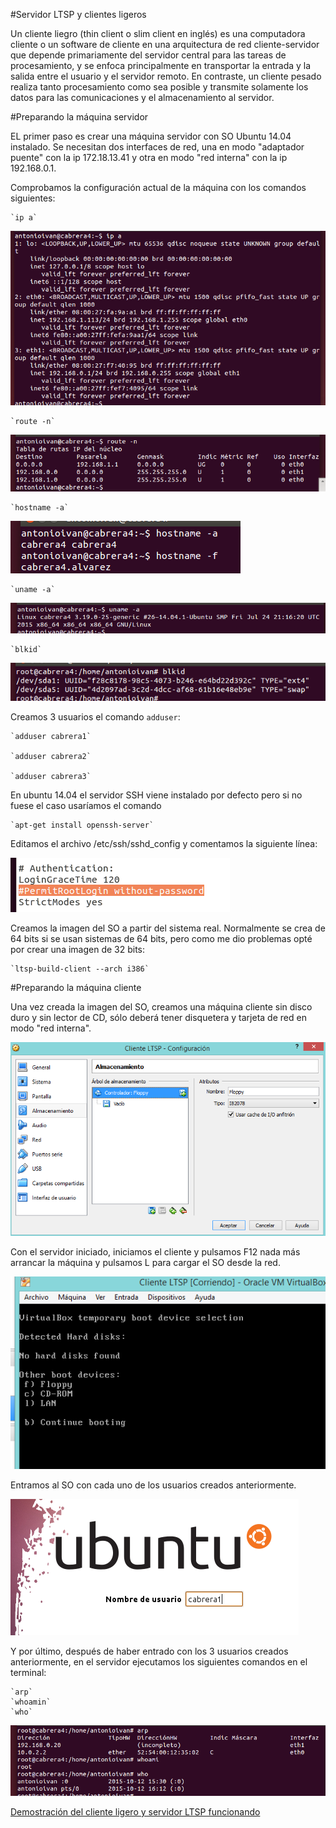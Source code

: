 #Servidor LTSP y clientes ligeros

Un cliente liegro (thin client o slim client en inglés) es una computadora cliente o un software de cliente en una arquitectura de red cliente-servidor que depende primariamente del servidor central para las tareas de procesamiento, y se enfoca principalmente en transportar la entrada y la salida entre el usuario y el servidor remoto. En contraste, un cliente pesado realiza tanto procesamiento como sea posible y transmite solamente los datos para las comunicaciones y el almacenamiento al servidor.

#Preparando la máquina servidor

EL primer paso es crear una máquina servidor con SO Ubuntu 14.04 instalado.
Se necesitan dos interfaces de red, una en modo "adaptador puente" con
la ip 172.18.13.41 y otra en modo "red interna" con la ip 192.168.0.1.

Comprobamos la configuración actual de la máquina con los comandos siguientes:

	
	`ip a`
![ip a](./images/ipa.png "ip a")

	`route -n`
![route -n](./images/routen.png "route -n") 

	`hostname -a`
![hostname](./images/hostname.png "hostname")   

	`uname -a`
![uname -a](./images/unamea.png "uname -a")   

	`blkid`
![blkid](./images/blkid.png "blkid")   


Creamos 3 usuarios el comando `adduser`:

	`adduser cabrera1`

	`adduser cabrera2`

	`adduser cabrera3`

En ubuntu 14.04 el servidor SSH viene instalado por defecto pero si no fuese el caso usaríamos el comando

	`apt-get install openssh-server`
    
Editamos el archivo /etc/ssh/sshd_config y comentamos la siguiente línea:

![sshd](./images/sshd.png "sshd")

Creamos la imagen del SO a partir del sistema real. Normalmente se crea de 64 bits si se usan sistemas de 64 bits, pero como me dio problemas opté por crear una imagen de 32 bits:

	`ltsp-build-client --arch i386`
    
#Preparando la máquina cliente
    
Una vez creada la imagen del SO, creamos una máquina cliente sin disco duro y sin lector de CD, sólo deberá tener
disquetera y tarjeta de red en modo "red interna".

![cliente](./images/cliente.png "cliente")

Con el servidor iniciado, iniciamos el cliente y pulsamos F12 nada más arrancar la máquina y pulsamos L para cargar el SO
desde la red.

![lan](./images/lan.png "lan")

Entramos al SO con cada uno de los usuarios creados anteriormente.

![login](./images/login.png "login")

Y por último, después de haber entrado con los 3 usuarios creados anteriormente, en el servidor ejecutamos los siguientes comandos en el terminal:

	`arp`
	`whoamin`
	`who`
![arp](./images/arp.png "arp")

[Demostración del cliente ligero y servidor LTSP funcionando](https://www.youtube.com/watch?v=I-EAJuwum1Y)

